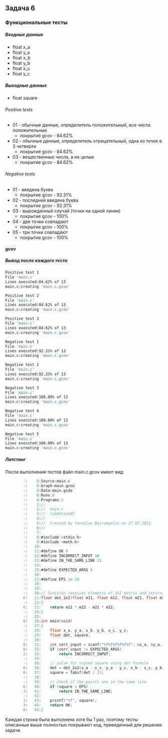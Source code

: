 ## Задача 6

### Функциональные тесты

##### Входные данные
- float x_a
- float y_a
- float x_b
- float y_b
- float x_c
- float y_c

##### Выходные данные

- float square

###### Positive tests

- 01 - обычные данные, определитель положительный, все числа положительные
    - покрытие gcov - 84.62%
- 02 - обычные данные, определитель отрицательный, одна из точек в 3 четверти
    - покрытие gcov - 84.62%
- 03 - вещественные числа, а не целые
    - покрытие gcov - 84.62%

###### Negative tests

- 01 - введена буква
    - покрытие gcov - 92.31%
- 02 - последней введена буква
    - покрытие gcov - 92.31%
- 03 - вырожденный случай (точки на одной линии)
    - покрытие gcov - 100%
- 04 - две точки совпадают
    - покрытие gcov - 100%
- 05 - три точки совпадают
    - покрытие gcov - 100%

#### gcov
##### Вывод после каждого теста

```bash
Positive test 1
File 'main.c'
Lines executed:84.62% of 13
main.c:creating 'main.c.gcov'

Positive test 2
File 'main.c'
Lines executed:84.62% of 13
main.c:creating 'main.c.gcov'

Positive test 3
File 'main.c'
Lines executed:84.62% of 13
main.c:creating 'main.c.gcov'

Negative test 1
File 'main.c'
Lines executed:92.31% of 13
main.c:creating 'main.c.gcov'

Negative test 2
File 'main.c'
Lines executed:92.31% of 13
main.c:creating 'main.c.gcov'

Negative test 3
File 'main.c'
Lines executed:100.00% of 13
main.c:creating 'main.c.gcov'

Negative test 4
File 'main.c'
Lines executed:100.00% of 13
main.c:creating 'main.c.gcov'

Negative test 5
File 'main.c'
Lines executed:100.00% of 13
main.c:creating 'main.c.gcov'
```

##### Литстинг
После выполнения тестов файл main.c.gcov имеет вид:

```C
        -:    0:Source:main.c
        -:    0:Graph:main.gcno
        -:    0:Data:main.gcda
        -:    0:Runs:8
        -:    0:Programs:1
        -:    1://
        -:    2://  main.c
        -:    3://  lab01task05
        -:    4://
        -:    5://  Created by Yaroslav Bairamgalin on 27.02.2021.
        -:    6://
        -:    7:
        -:    8:#include <stdio.h>
        -:    9:#include <math.h>
        -:   10:
        -:   11:#define OK 0
        -:   12:#define INCORRECT_INPUT 10
        -:   13:#define IN_THE_SAME_LINE 11
        -:   14:
        -:   15:#define EXPECTED_ARGS 6
        -:   16:
        -:   17:#define EPS 1e-10
        -:   18:
        -:   19:
        -:   20:// function receives elements of 2x2 matrix and returns its determinant
        6:   21:float det_2x2(float m11, float m12, float m21, float m22)
        -:   22:{
        6:   23:    return m11 * m22 - m21 * m12;
        -:   24:}
        -:   25:
        8:   26:int main(void)
        -:   27:{
        -:   28:    float x_a, y_a, x_b, y_b, x_c, y_c;
        -:   29:    float det, square;
        -:   30:    
        8:   31:    int corr_input = scanf("%f%f%f%f%f%f", &x_a, &y_a, &x_b, &y_b, &x_c, &y_c);
        8:   32:    if (corr_input != EXPECTED_ARGS)
        2:   33:        return INCORRECT_INPUT;
        -:   34:    
        -:   35:    // solve for signed square using det formula
        6:   36:    det = det_2x2(x_a - x_c, y_a - y_c, x_b - x_c, y_b - y_c);
        6:   37:    square = fabsf(det / 2);
        -:   38:    
        -:   39:    // check if the points are in the same line
        6:   40:    if (square < EPS)
        3:   41:        return IN_THE_SAME_LINE;
        -:   42:    
        3:   43:    printf("%f", square);
        3:   44:    return OK;
        8:   45:}
```

Каждая строка была выполнена хотя бы 1 раз, поэтому тесты описанные выше
полностью покрывают код, приведенный для решения задачи.
